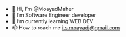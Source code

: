 - 👋 Hi, I’m @MoayadMaher
- 👀 I’m Software Engineer developer
- 🌱 I’m currently learning WEB DEV
- 📫 How to reach me its.moayadj@gmail.com

<!---
MoayadMaher/MoayadMaher is a ✨ special ✨ repository because its `README.md` (this file) appears on your GitHub profile.
You can click the Preview link to take a look at your changes.
--->
